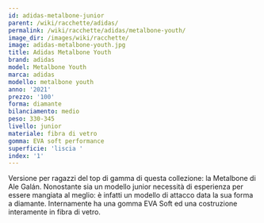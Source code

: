 ```yaml
---
id: adidas-metalbone-junior
parent: /wiki/racchette/adidas/
permalink: /wiki/racchette/adidas/metalbone-youth/
image_dir: /images/wiki/racchette/
image: adidas-metalbone-youth.jpg
title: Adidas Metalbone Youth
brand: adidas
model: Metalbone Youth
marca: adidas
modello: metalbone youth
anno: '2021'
prezzo: '100'
forma: diamante
bilanciamento: medio
peso: 330-345
livello: junior
materiale: fibra di vetro
gomma: EVA soft performance
superficie: 'liscia '
index: '1'
---
```

Versione per ragazzi del top di gamma di questa collezione: la Metalbone di Ale Galán. Nonostante sia un modello junior necessità di esperienza per essere mangiata al meglio: è infatti un modello di attacco data la sua forma a diamante. Internamente ha una gomma EVA Soft ed una costruzione interamente in fibra di vetro.